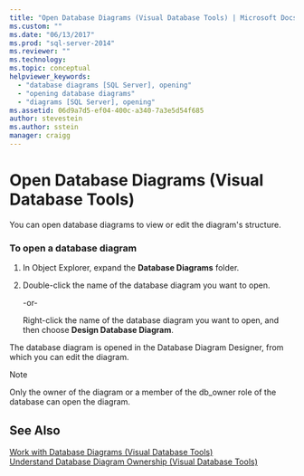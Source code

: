 ```yaml
---
title: "Open Database Diagrams (Visual Database Tools) | Microsoft Docs"
ms.custom: ""
ms.date: "06/13/2017"
ms.prod: "sql-server-2014"
ms.reviewer: ""
ms.technology:
ms.topic: conceptual
helpviewer_keywords: 
  - "database diagrams [SQL Server], opening"
  - "opening database diagrams"
  - "diagrams [SQL Server], opening"
ms.assetid: 06d9a7d5-ef04-400c-a340-7a3e5d54f685
author: stevestein
ms.author: sstein
manager: craigg
---
```

# Open Database Diagrams (Visual Database Tools)
  You can open database diagrams to view or edit the diagram's structure.  
  
### To open a database diagram  
  
1.  In Object Explorer, expand the **Database Diagrams** folder.  
  
2.  Double-click the name of the database diagram you want to open.  
  
     -or-  
  
     Right-click the name of the database diagram you want to open, and then choose **Design Database Diagram**.  
  
 The database diagram is opened in the Database Diagram Designer, from which you can edit the diagram.  
  
> [!NOTE]  
>  Only the owner of the diagram or a member of the db_owner role of the database can open the diagram.  
  
## See Also  
 [Work with Database Diagrams &#40;Visual Database Tools&#41;](visual-database-tools.md)   
 [Understand Database Diagram Ownership &#40;Visual Database Tools&#41;](understand-database-diagram-ownership-visual-database-tools.md)  
  
  
